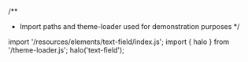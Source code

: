 <!--
type: template
name: text-field
-->
/**
 * Import paths and theme-loader used for demonstration purposes
 */

import '/resources/elements/text-field/index.js';
import { halo } from '/theme-loader.js';
halo('text-field');

